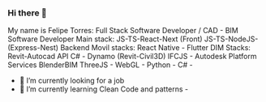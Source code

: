 ### Hi there 👋

My name is Felipe Torres:
Full Stack Software Developer / CAD - BIM Software Developer
Main stack: JS-TS-React-Next (Front) JS-TS-NodeJS-(Express-Nest) Backend
Movil stacks: React Native - Flutter
DIM Stacks: Revit-Autocad API C# - Dynamo (Revit-Civil3D) 
IFCJS - Autodesk Platform Services
BlenderBIM
ThreeJS - WebGL - Python - C# - 
- 🔭 I’m currently looking for a job
- 🌱 I’m currently learning Clean Code and patterns - 

  
<!--
**felipet73/felipet73** is a ✨ _special_ ✨ repository because its `README.md` (this file) appears on your GitHub profile.

Here are some ideas to get you started:

- 🔭 I’m currently working on ...
- 🌱 I’m currently learning ...
- 👯 I’m looking to collaborate on ...
- 🤔 I’m looking for help with ...
- 💬 Ask me about ...
- 📫 How to reach me: ...
- 😄 Pronouns: ...
- ⚡ Fun fact: ...
-->
